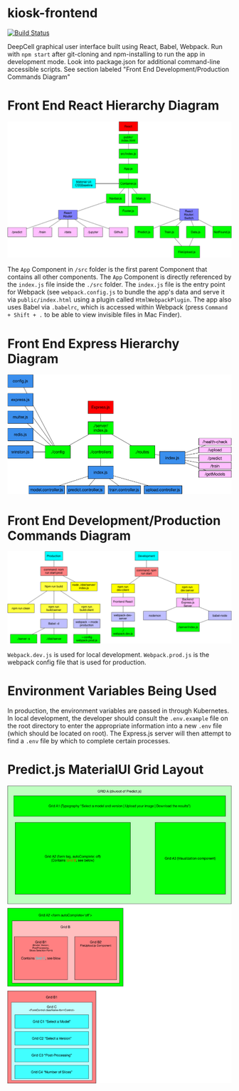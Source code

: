 # kiosk-frontend

[![Build Status](https://travis-ci.com/vanvalenlab/kiosk-frontend.svg?branch=master)](https://travis-ci.com/vanvalenlab/kiosk-frontend)

DeepCell graphical user interface built using React, Babel, Webpack. Run with `npm start` after git-cloning and npm-installing to run the app in development mode. Look into package.json for additional command-line accessible scripts. See section labeled "Front End Development/Production Commands Diagram"

# Front End React Hierarchy Diagram
![Alt text](./docs/kiosk-frontend-react.png)

The `App` Component in `/src` folder is the first parent Component that contains all other components. The `App` Component is directly referenced by the `index.js` file inside the `./src` folder. The `index.js` file is the entry point for Webpack (see `webpack.config.js` to bundle the app's data and serve it via `public/index.html` using a plugin called `HtmlWebpackPlugin`. The app also uses Babel via `.babelrc`, which is accessed within Webpack (press `Command + Shift + .` to be able to view invisible files in Mac Finder).

# Front End Express Hierarchy Diagram
![Alt text](./docs/kiosk-frontend-express.png)

# Front End Development/Production Commands Diagram
![Alt text](./docs/kiosk-frontend-serving.png)

`Webpack.dev.js` is used for local development. `Webpack.prod.js` is the webpack config file that is used for production.

# Environment Variables Being Used
In production, the environment variables are passed in through Kubernetes. In local development, the developer should consult the `.env.example` file on the root directory to enter the appropriate information into a new `.env` file (which should be located on root). The Express.js server will then attempt to find a `.env` file by which to complete certain processes.

# Predict.js MaterialUI Grid Layout
![Alt text](./docs/Predict.js_diagram.jpg)